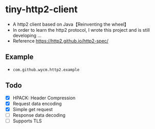 tiny-http2-client
====
* A http2 client based on Java【Reinventing the wheel】
* In order to learn the http2 protocol, I wrote this project and is still developing ...<br>
* Reference https://http2.github.io/http2-spec/

## Example
* `com.github.wycm.http2.example`

## Todo

* [x] HPACK: Header Compression
* [x] Request data encoding
* [x] Simple get request  
* [ ] Response data decoding
* [ ] Supports TLS